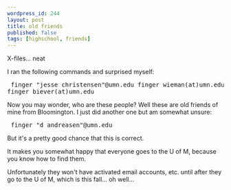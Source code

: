 ```yaml
---
wordpress_id: 244
layout: post
title: old friends
published: false
tags: [highschool, friends]
---
```


X-files... neat<p>
I ran the following commands and surprised myself:<pre>
finger "jesse christensen"@umn.edu
finger wieman(at)umn.edu
finger biever(at)umn.edu
</pre>

Now you may wonder, who are these people?  Well these are old friends of mine from Bloomington.  I just did another one but am somewhat unsure:<pre>
finger "d andreasen"@umn.edu
</pre>
But it's a pretty good chance that this is correct.<p>It makes you somewhat happy that everyone goes to the U of M, because you know how to find them.<p>
Unfortunately they won't have activated email accounts, etc. until after they go to the U of M, which is this fall... oh well...
